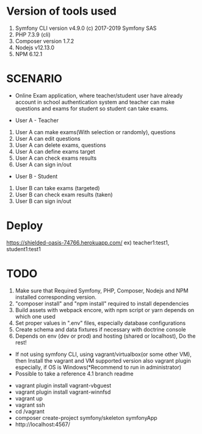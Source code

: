 # Version of tools used
1. Symfony CLI version v4.9.0 (c) 2017-2019 Symfony SAS
2. PHP 7.3.9 (cli)
3. Composer version 1.7.2
4. Nodejs v12.13.0
5. NPM 6.12.1

# SCENARIO
- Online Exam application, where teacher/student user have already account in school authentication system and teacher can make questions and exams for student so student can take exams.

* User A - Teacher
1. User A can make exams(With selection or randomly), questions
2. User A can edit questions
3. User A can delete exams, questions
4. User A can define exams target
5. User A can check exams results
6. User A can sign in/out

* User B - Student
1. User B can take exams (targeted)
2. User B can check exam results (taken)
3. User B can sign in/out

# Deploy
https://shielded-oasis-74766.herokuapp.com/
ex) teacher1:test1, student1:test1


# TODO
1. Make sure that Required Symfony, PHP, Composer, Nodejs and NPM installed corresponding version.
2. "composer install" and "npm install" required to install dependencies
3. Build assets with webpack encore, with npm script or yarn depends on which one used
4. Set proper values in ".env" files, especially database configurations
5. Create schema and data fixtures if necessary with doctrine console
6. Depends on env (dev or prod) and hosting (shared or localhost), Do the rest!


* If not using symfony CLI, using vagrant/virtualbox(or some other VM), then Install the vagrant and VM supported version also vagrant plugin especially, if OS is Windows(*Recommend to run in administrator)
* Possible to take a reference 4.1 branch readme
- vagrant plugin install vagrant-vbguest
- vagrant plugin install vagrant-winnfsd
- vagrant up
- vagrant ssh
- cd /vagrant
- composer create-project symfony/skeleton symfonyApp
- http://localhost:4567/
